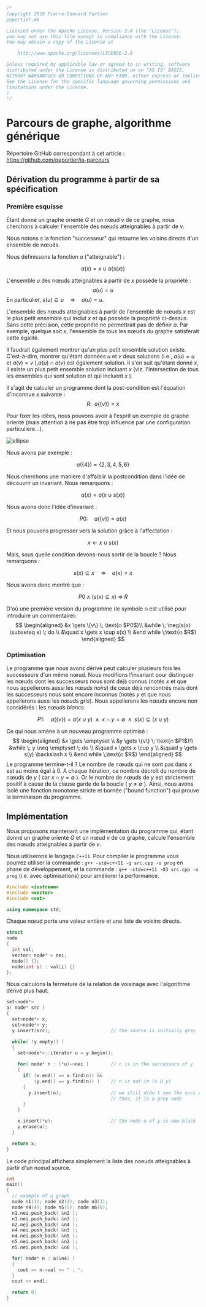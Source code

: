 ```c++
/*
Copyright 2018 Pierre-Edouard Portier
peportier.me

Licensed under the Apache License, Version 2.0 (the "License");
you may not use this file except in compliance with the License.
You may obtain a copy of the License at

    http://www.apache.org/licenses/LICENSE-2.0

Unless required by applicable law or agreed to in writing, software
distributed under the License is distributed on an "AS IS" BASIS,
WITHOUT WARRANTIES OR CONDITIONS OF ANY KIND, either express or implied.
See the License for the specific language governing permissions and
limitations under the License.
)
*/

```
# Parcours de graphe, algorithme générique

Répertoire GitHub correspondant à cet article : https://github.com/peportier/ia-parcours

## Dérivation du programme à partir de sa spécification
### Première esquisse
Étant donné un graphe orienté $G$ et un nœud $v$ de ce graphe, nous cherchons à calculer l'ensemble des nœuds atteignables à partir de $v$.

Nous notons $s$ la fonction "successeur" qui retourne les voisins directs d'un
ensemble de nœuds.

Nous définissons la fonction $a$ ("atteignable") :

$$a(x) = x \cup a(s(x))$$

L'ensemble $u$ des nœuds atteignables à partir de $x$ possède la propriété :
$$a(u) = u$$
En particulier, $s(u) \subseteq u  \quad \Rightarrow \quad a(u) = u$.

L'ensemble des nœuds atteignables à partir de l'ensemble de nœuds $x$ est le plus petit ensemble qui inclut $x$ et qui possède la propriété ci-dessus. Sans cette précision, cette propriété ne permettrait pas de définir $a$. Par exemple, quelque soit $x$, l'ensemble de tous les nœuds du graphe satisferait cette égalité.

Il faudrait également montrer qu'un plus petit ensemble solution existe. C'est-à-dire, montrer qu'étant données $u$ et $v$ deux solutions (i.e., $a(u)=u$ et $a(v)=v$ ),$a(u) \cap a(v)$ est également solution. Il s'en suit qu'étant donné $x$, il existe un plus petit ensemble solution incluant $x$ (viz. l'intersection de tous les ensembles qui sont solution et qui incluent $x$ ).

Il s'agit de calculer un programme dont la post-condition est l'équation
d'inconnue $x$ suivante :
$$R: \;\; a(\{v\}) = x$$

Pour fixer les idées, nous pouvons avoir à l'esprit un exemple de graphe orienté (mais attention à ne pas être trop influencé par une configuration particulière...).

![ellipse](media/atteignable.png)

Nous avons par exemple :

$$a(\{4\}) = \{2,3,4,5,6\}$$

Nous cherchons une manière d'affaiblir la postcondition dans l'idée de découvrir un invariant.
Nous remarquons :

$$a(x) = a(x \cup s(x))$$

Nous avons donc l'idée d'invariant :

$$P0 : \quad a(\{v\}) = a(x)$$

Et nous pouvons progresser vers la solution grâce à l'affectation :

$$x \gets x \cup s(x)$$

Mais, sous quelle condition devons-nous sortir de la boucle ?
Nous remarquons :

$$s(x) \subseteq x \quad \Rightarrow \quad a(x) = x$$

Nous avons donc montré que :

$$P0 \; \wedge \; (s(x) \subseteq x) \; \Rightarrow \; R$$

D'où une première version du programme (le symbole ⍝ est utilisé pour introduire un commentaire):
$$
\begin{aligned}
&x \gets \{v\} \; \text{⍝ $P0$}\\
&while \; \neg(s(x) \subseteq x) \; do \\
&\quad x \gets x \cup s(x) \\
&end while \;\text{⍝ $R$}
\end{aligned}
$$

### Optimisation

Le programme que nous avons dérivé peut calculer plusieurs fois les successeurs d'un même nœud. Nous modifions l'invariant pour distinguer les nœuds dont les successeurs nous sont déjà connus (notés $x$ et que nous appellerons aussi les *nœuds noirs*) de ceux déjà rencontrés mais dont les successeurs nous sont encore inconnus (notés $y$ et que nous appellerons aussi les *nœuds gris*). Nous appellerons les nœuds encore non considérés : les *nœuds blancs*.

$$P1 : \quad a(\{v\}) = a(x \cup y) \;\; \wedge \;\; x \cap y = \emptyset \;\; \wedge \;\; s(x) \subseteq (x \cup y)$$

Ce qui nous amène à un nouveau programme optimisé :
$$
\begin{aligned}
&x \gets \emptyset \\
&y \gets \{v\} \; \text{⍝ $P1$}\\
&while \; y \neq \emptyset \; do \\
&\quad x \gets x \cup y \\
&\quad y \gets s(y) \backslash x \\
&end while \;\text{⍝ $R$}
\end{aligned}
$$
Le programme termine-t-il ? Le nombre de nœuds qui ne sont pas dans $x$ est au moins égal à $0$. A chaque itération, ce nombre décroît du nombre de nœuds de $y$ ( car $x \cap y = \emptyset$ ). Or le nombre de nœuds de $y$ est strictement positif à cause de la clause garde de la boucle ( $y \neq \emptyset$ ). Ainsi, nous avons isolé une fonction monotone stricte et bornée ("bound function") qui prouve la terminaison du programme.

## Implémentation

Nous proposons maintenant une implémentation du programme qui, étant donné un graphe orienté $G$ et un nœud $v$ de ce graphe, calcule l'ensemble des nœuds atteignables à partir de $v$.

Nous utiliserons le langage `C++11`. Pour compiler le programme vous pourrez utiliser la commande : `g++ -std=c++11 -g src.cpp -o prog` en phase de développement, et la commande : `g++ -std=c++11 -O3 src.cpp -o prog` (i.e. avec optimisations) pour améliorer la performance.

```c++
#include <iostream>
#include <vector>
#include <set>

using namespace std;

```

Chaque nœud porte une valeur entière et une liste de voisins directs.

```c++
struct
node
{
  int val;
  vector< node* > nei;
  node() {};
  node(int i) : val(i) {}
};

```

Nous calculons la fermeture de la relation de voisinage avec l'algorithme dérivé plus haut.

```c++
set<node*>
a( node* src )
{
  set<node*> x;
  set<node*> y;
  y.insert(src);                      // the source is initially grey

  while( !y.empty() )
  {
    set<node*>::iterator u = y.begin();

    for( node* n : (*u)->nei )        // n is in the successors of y
    {
      if( (x.end() == x.find(n)) &&
          (y.end() == y.find(n)) )    // n is not in (x U y)
      {
        y.insert(n);                  // we still didn't see the succ of n
                                      // thus, it is a grey node
      }
    }

    x.insert(*u);                     // the node u of y is now black
    y.erase(u);
  }

  return x;
}

```

Le code principal affichera simplement la liste des noeuds atteignables à partir
d'un noeud source.

```c++
int
main()
{
  // example of a graph
  node n1(1); node n2(2); node n3(3);
  node n4(4); node n5(5); node n6(6);
  n1.nei.push_back( &n2 );
  n1.nei.push_back( &n3 );
  n2.nei.push_back( &n4 );
  n4.nei.push_back( &n3 );
  n4.nei.push_back( &n5 );
  n5.nei.push_back( &n2 );
  n5.nei.push_back( &n6 );

  for( node* n : a(&n4) )
  {
    cout << n->val << " ; ";
  }
  cout << endl;

  return 0;
}
```

